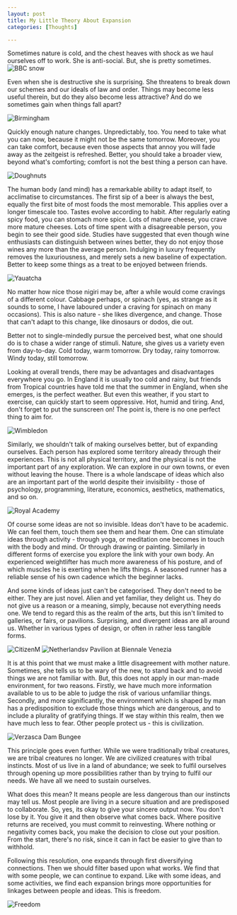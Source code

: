 ```yaml
---
layout: post
title: My Little Theory About Expansion
categories: [Thoughts]

---
```


Sometimes nature is cold, and the chest heaves with shock  as we haul ourselves off to work. She is anti-social. But, she is pretty sometimes.  
![BBC snow]({{site.url}}/img/bbcsnow.jpg)

Even when she is destructive she is surprising. She threatens to break down our schemes and our ideals of law and order. Things may become less useful therein, but do they also become less attractive? And do we sometimes gain when things fall apart?  
<!--more-->

![Birmingham]({{site.url}}/img/birmingham.jpg)

Quickly enough nature changes. Unpredictably, too. You need to take what you can now, because it might not be the same tomorrow. Moreover, you can take comfort, because even those aspects that annoy you will fade away as the zeitgeist is refreshed. Better, you should take a broader view, beyond what's comforting; comfort is not the best thing a person can have.  

![Doughnuts]({{site.url}}/img/doughnuts.jpg)

The human body (and mind) has a remarkable ability to adapt itself, to acclimatise to circumstances. The first sip of a beer is always the best, equally the first bite of most foods the most memorable. This applies over a longer timescale too. Tastes evolve according to habit. After regularly eating spicy food, you can stomach more spice. Lots of mature cheese, you crave more mature cheeses. Lots of time spent with a disagreeable person, you begin to see their good side. Studies have suggested that even though wine enthusiasts can distinguish between wines better, they do not enjoy those wines any more than the average person. Indulging in luxury frequently removes the luxuriousness, and merely sets a new baseline of expectation. Better to keep some things as a treat to be enjoyed between friends.  

![Yauatcha]({{site.url}}/img/yauatcha.jpg)

No matter how nice those nigiri may be, after a while would come cravings of a different colour. Cabbage perhaps, or spinach (yes, as strange as it sounds to some, I have laboured under a  craving for spinach on many occasions). This is also nature - she likes divergence, and change. Those that can't adapt to this change, like dinosaurs or dodos, die out.  

Better not to single-mindedly pursue the perceived best, what one should do is to chase a wider range of stimuli. Nature, she gives us a variety even from day-to-day. Cold today, warm tomorrow. Dry today, rainy tomorrow. Windy today, still tomorrow.  

Looking at overall trends, there may be advantages and disadvantages everywhere you go. In England it is usually too cold and rainy, but friends from Tropical countries have told me that the summer in England, when she emerges, is the perfect weather. But even this weather, if you start to exercise, can quickly start to seem oppressive. Hot, humid and tiring. And, don't forget to put the sunscreen on!  The point is, there is no one perfect thing to aim for.

![Wimbledon]({{site.url}}/img/wimbledon.jpg)

Similarly, we shouldn't talk of making ourselves better, but of expanding ourselves. Each person has explored some territory already through their experiences. This is not all physical territory, and the physical is not the important part of any exploration. We can explore in our own towns, or even without leaving the house. There is a whole landscape of ideas which also are an important part of the world despite their invisibility - those of psychology, programming, literature, economics, aesthetics,  mathematics,  and so on.  

![Royal Academy]({{site.url}}/img/ra.jpg)

Of course some ideas are not so invisible. Ideas don't have to be academic. We can feel them, touch them see them and hear them. One can stimulate ideas through activity - through yoga, or meditation one becomes in touch with the body and mind. Or through drawing or painting. Similarly in different forms of exercise you explore the link with your own body. An experienced weightlifter has much more awareness of his posture, and of which muscles he is exerting when he lifts things. A seasoned runner has a reliable sense of his own cadence which the beginner lacks.  

And some kinds of ideas just can't be categorised. They don't need to be either. They are just novel. Alien and yet familiar, they delight us. They do not give us a reason or a meaning, simply, because not everything needs one. We tend to regard this as the realm of the arts, but this isn't limited to galleries, or fairs, or pavilions. Surprising, and divergent ideas are all around us. Whether in various types of design, or often in rather less tangible forms.  

![CitizenM]({{site.url}}/img/citizenm.jpg)
![Netherlandsv Pavilion at Biennale Venezia]({{site.url}}/img/netherlandsbiennale.jpg)

It is at this point that we must make a little disagreement with mother nature. Sometimes, she tells us to be wary of the new, to stand back and to avoid things we are not familiar with. But, this does not apply in our man-made environment, for two reasons. Firstly, we have much more information available to us to be able to judge the risk of various unfamiliar things. Secondly, and more significantly, the environment which is shaped by man has a predisposition to exclude those things which are dangerous, and to include a plurality of gratifying things. If we stay within this realm, then we have much less to fear. Other people protect us - this is civilization.

![Verzasca Dam Bungee]({{site.url}}/img/verzascadam.jpg)

This principle goes even further. While we were traditionally tribal creatures, we are tribal creatures no longer. We are civilized creatures with tribal instincts. Most of us live in a land of abundance; we seek to fulfil ourselves through opening up more possibilities rather than by trying to fulfil our needs. We have all we need to sustain ourselves.  

What does this mean? It means people are less dangerous than our instincts may tell us. Most people are living in a secure situation and are predisposed to collaborate. So, yes, its okay to give your sincere output now. You don't lose by it. You give it and then observe what comes back. Where positive returns are received, you must commit to reinvesting. Where nothing or negativity comes back, you make the decision to close out your position. From the start, there's no risk, since it can in fact be easier to give than to withhold.  

Following this resolution, one expands through first diversifying connections. Then we should filter based upon what works. We find that with some people, we can continue to expand. Like with some ideas, and some activities, we find each expansion brings more opportunities for linkages between people and ideas. This is freedom.

![Freedom]({{site.url}}/img/freedom.JPG)







